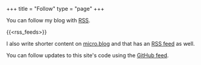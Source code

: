 +++
title = "Follow"
type = "page"
+++

You can follow my blog with [RSS](https://aboutfeeds.com).

{{<rss_feeds>}}

I also write shorter content on [micro.blog](https://micro.paultibbetts.uk) and that has an [RSS feed](https://micro.paultibbetts.uk/feed.xml) as well.

You can follow updates to this site's code using the [GitHub feed](https://github.com/paultibbetts/paultibbetts.uk/releases.atom).

